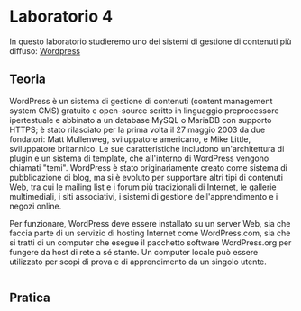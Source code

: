 # Laboratorio 4
In questo laboratorio studieremo uno dei sistemi di gestione di contenuti più diffuso: [Wordpress](https://wordpress.com)

## Teoria
WordPress è un sistema di gestione di contenuti (content management system CMS) gratuito e open-source scritto in linguaggio preprocessore ipertestuale e abbinato a un database MySQL o MariaDB con supporto HTTPS; è stato rilasciato per la prima volta il 27 maggio 2003 da due fondatori: Matt Mullenweg, sviluppatore americano, e Mike Little, sviluppatore britannico. Le sue caratteristiche includono un'architettura di plugin e un sistema di template, che all'interno di WordPress vengono chiamati "temi". WordPress è stato originariamente creato come sistema di pubblicazione di blog, ma si è evoluto per supportare altri tipi di contenuti Web, tra cui le mailing list e i forum più tradizionali di Internet, le gallerie multimediali, i siti associativi, i sistemi di gestione dell'apprendimento e i negozi online. 

Per funzionare, WordPress deve essere installato su un server Web, sia che faccia parte di un servizio di hosting Internet come WordPress.com, sia che si tratti di un computer che esegue il pacchetto software WordPress.org per fungere da host di rete a sé stante. Un computer locale può essere utilizzato per scopi di prova e di apprendimento da un singolo utente.

```
```

## Pratica

